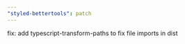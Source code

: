```yaml
---
"styled-bettertools": patch
---
```


fix: add typescript-transform-paths to fix file imports in dist
